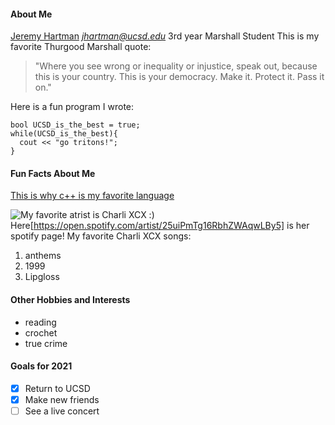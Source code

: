 #### About Me
[Jeremy Hartman](#Fun-Facts-About-Me)
*jhartman@ucsd.edu*
3rd year Marshall Student
This is my favorite Thurgood Marshall quote:
> "Where you see wrong or inequality or injustice, speak out, because this is your country. This is your democracy. Make it. Protect it. Pass it on."

Here is a fun program I wrote:
```
bool UCSD_is_the_best = true;
while(UCSD_is_the_best){
  cout << "go tritons!";
}
```
#### Fun Facts About Me
[This is why c++ is my favorite language](README.md)

![My favorite atrist is Charli XCX
:)](https://www.rollingstone.com/wp-content/uploads/2019/09/charli-xcx-album-review.jpg?resize=1800,1200&w=1800)
Here[https://open.spotify.com/artist/25uiPmTg16RbhZWAqwLBy5] is her spotify
page!
My favorite Charli XCX songs:
1. anthems
2. 1999 
3. Lipgloss

#### Other Hobbies and Interests
- reading
- crochet
- true crime

#### Goals for 2021
- [x] Return to UCSD
- [x] Make new friends
- [ ] See a live concert 
